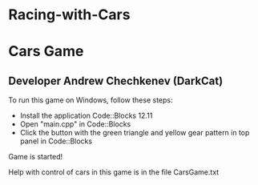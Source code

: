 # Racing-with-Cars

Cars Game
=========
Developer Andrew Chechkenev (DarkCat)
-------------------------------------

To run this game on Windows, follow these steps:
- Install the application Code::Blocks 12.11
- Open "main.cpp" in Code::Blocks
- Click the button with the green triangle and yellow gear pattern in top panel in Code::Blocks

Game is started!

Help with control of cars in this game is in the file CarsGame.txt

